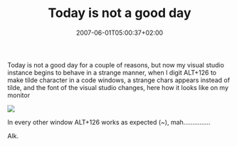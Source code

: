 ﻿---
title: "Today is not a good day "
description: ""
date: 2007-06-01T05:00:37+02:00
draft: false
tags: [General]
categories: [General]
---
Today is not a good day for a couple of reasons, but now my visual studio instance begins to behave in a strange manner, when I digit ALT+126 to make tilde character in a code windows, a strange chars appears instead of tilde, and the font of the visual studio changes, here how it looks like on my monitor

![](https://www.codewrecks.com/blog/wp-content/uploads/2007/06/060107-1203-todayisnota1.png)

In every other window ALT+126 works as expected (~), mah...............

Alk.
